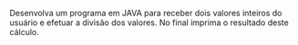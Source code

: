 Desenvolva um programa em JAVA para receber dois valores inteiros do usuário e
efetuar a divisão dos valores. No final imprima o resultado deste cálculo.
